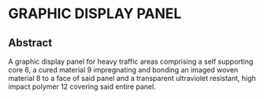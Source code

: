 # GRAPHIC DISPLAY PANEL

## Abstract
A graphic display panel for heavy traffic areas comprising a self supporting core 6, a cured material 9 impregnating and bonding an imaged woven material 8 to a face of said panel and a transparent ultraviolet resistant, high impact polymer 12 covering said entire panel.